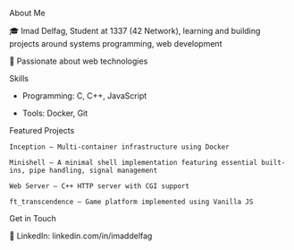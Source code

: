 About Me

  🎓 Imad Delfag, Student at 1337 (42 Network), learning and building projects around systems programming, web development

  🚀 Passionate about web technologies

Skills

  - Programming: C, C++, JavaScript

  - Tools: Docker, Git

  Featured Projects

    Inception – Multi-container infrastructure using Docker

    Minishell – A minimal shell implementation featuring essential built-ins, pipe handling, signal management
 
    Web Server – C++ HTTP server with CGI support

    ft_transcendence – Game platform implemented using Vanilla JS 

Get in Touch

  💼 LinkedIn: linkedin.com/in/imaddelfag
